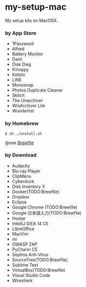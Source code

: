 # my-setup-mac
My setup kits on MacOSX.


### by App Store

- 1Password
- Alfred
- Battery Monitor
- Dash
- Disk Diag
- Kinoppy
- Kobito
- LINE
- Monosnap
- Photos Duplicate Cleaner
- Skitch
- The Unarchiver
- WinArchiver Lite
- Wunderlist

### by Homebrew

```shell
$ sh ./install.sh
```

@see [Brewfile](./Brewfile)

### by Download

- Audacity
- Blu-ray Player
- ClipMenu
- Cyberduck
- Disk Inventory X
- Docker(TODO:Brewfile)
- Dropbox
- Eclipse
- Google Chrome (TODO:Brewfile)
- Google 日本語入力(TODO:Brewfile)
- Hoster
- IntelliJ IDEA 14 CE
- LibreOffice
- MacVim
- mi
- OWASP ZAP
- PyCharm CE
- Sophos Anti-Virus
- SourceTree(TODO:Brewfile)
- Sublime Text
- VirtualBox(TODO:Brewfile)
- Visual Studio Code
- Wireshark
